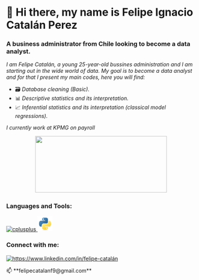 <h1 align="left"> 👋 Hi there, my name is Felipe Ignacio Catalán Perez</h1>
<h3 align="left">A business administrator from Chile looking to become a data analyst.</h3>

*I am Felipe Catalán, a young 25-year-old bussines administration and I am starting out in the wide world of data. My goal is to become a data analyst and for that I present my main codes, here you will find:*

- :card_file_box: *Database cleaning (Basic).*
- :bar_chart: *Descriptive statistics and its interpretation.*
- :chart_with_upwards_trend: *Inferential statistics and its interpretation (classical model regressions).*

*I currently work at KPMG on payroll*

<p align="center"><img src="https://upload.wikimedia.org/wikipedia/commons/3/31/KPMG.svg"  width="350" height="150"></p>

<h3 align="left">Languages and Tools:</h3>
<p align="left"> <a href="https://www.rstudio.com/" target="_blank" rel="noreferrer"> <img src="https://www.rstudio.com/assets/img/logo.svg" alt="cplusplus" width="40" height="40"/> </a> <a href="https://www.python.org" target="_blank" rel="noreferrer"> <img src="https://raw.githubusercontent.com/devicons/devicon/master/icons/python/python-original.svg" alt="python" width="40" height="40"/> </a> </p>

<h3 align="left">Connect with me:</h3>
<p align="left">
<a href="https://www.linkedin.com/in/felipe-catalán" target="blank"><img align="center" src="https://raw.githubusercontent.com/rahuldkjain/github-profile-readme-generator/master/src/images/icons/Social/linked-in-alt.svg" alt="https://www.linkedin.com/in/felipe-catalán" height="30" width="40" /></a>
</p>
📫 **felipecatalanf9@gmail.com**
